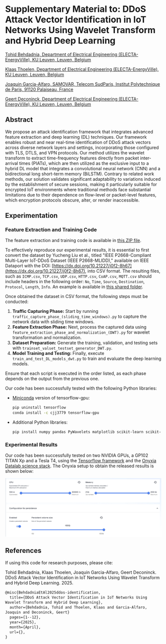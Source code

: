 Supplementary Material to: DDoS Attack Vector Identification in IoT Networks Using Wavelet Transform and Hybrid Deep Learning
===

<a href="https://www.esat.kuleuven.be/electa/research-assistants/00148738">Tohid Behdadnia, Department of Electrical Engineering (ELECTA-EnergyVille), KU Leuven, Leuven, Belgium</a>

<a href="https://www.esat.kuleuven.be/electa/post-doctoral-researchers/00053284">Klaas Thoelen, Department of Electrical Engineering (ELECTA-EnergyVille), KU Leuven, Leuven, Belgium</a>

<a href="http://j.mp/jgalfaro">Joaquin Garcia-Alfaro, SAMOVAR, Telecom SudParis, Institut Polytechnique de Paris, 91120 Palaiseau, France</a>

<a href="https://www.kuleuven.be/wieiswie/en/person/00004317">Geert Deconinck, Department of Electrical Engineering (ELECTA-EnergyVille), KU Leuven, Leuven, Belgium</a>



## Abstract

We propose an attack identification framework that integrates advanced feature extraction and deep learning (DL) techniques. Our framework enables robust and near real-time identification of DDoS attack vectors across diverse network layers and settings, incorporating those configured with TLS, DTLS, and VPN protocols. Our method utilizes the wavelet transform to extract time-frequency features directly from packet inter-arrival times (PIATs), which are then utilized as the exclusive input to a hybrid DL model that integrates a convolutional neural network (CNN) and a bidirectional long short-term memory (BiLSTM). Contrary to related work methods, our solution validates significant adaptability to variations induced by the establishment of secure sessions, making it particularly suitable for encrypted IoT environments where traditional methods face substantial limitations due to their dependence on flow-level or packet-level features, which encryption protocols obscure, alter, or render inaccessible.


## Experimentation

### Feature Extraction and Training Code

The feature extraction and training code is available in <a href="https://github.com/TohidBehdadnia/IoT_AVI/blob/main/code/codebase.zip">this ZIP file</a>.

To effectively reproduce our experimental results, it is essential to first convert the dataset by Yucheng Liu et al., titled "IEEE P2668-Compliant Multi-Layer IoT-DDoS Dataset (IEEE P2668-MLIDD)," available on IEEE Dataport with the DOI: [https://dx.doi.org/10.21227/j0f2-8h67](https://dx.doi.org/10.21227/j0f2-8h67), into CSV format. The resulting files, such as `ICMP.csv`, `TCP.csv`, `UDP.csv`, `HTTP.csv`, `CoAP.csv`, `MQTT.csv` should include headers in the following order: `No`, `Time`, `Source`, `Destination`, `Protocol`, `Length`, `Info`. An example is available in <a href="https://drive.google.com/drive/folders/1TgXL2ryIYQFj8j6b75VowWPDdoLauzMH?usp=sharing">this shared folder</a>.

Once obtained the dataset in CSV format, the following steps must be conducted:

1. **Traffic Capturing Phase:** Start by running `traffic_capture_phase_(sliding_time_windows).py` to capture the network data with sliding time windows.
2. **Feature Extraction Phase:** Next, process the captured data using `feature_extraction_phase_and_normalization_(DWT).py` for wavelet transformation and normalization.
3. **Dataset Preparation:** Generate the training, validation, and testing sets with `trainset_valset_testset_generator_DWT.py`.
4. **Model Training and Testing:** Finally, execute `train_and_test_DL_models_dwt.py` to train and evaluate the deep learning models.

Ensure that each script is executed in the order listed, as each phase depends on the output from the previous one.

Our code has been successfully tested with the following Python libraries:

- <a href="https://docs.anaconda.com/miniconda/">Miniconda</a> version of tensorflow-gpu:
  ```bash
  pip uninstall tensorflow
  conda install -c cjj3779 tensorflow-gpu
  ```
- Additional Python libraries:
  ```bash
  pip install numpy pandas PyWavelets matplotlib scikit-learn scikit-image seaborn imbalanced-learn optuna
  ```

### Experimental Results 

Our code has been successfully tested on two NVIDIA GPUs, a GP102 TITAN Xp and a Tesla T4, using the <a href="https://www.tensorflow.org/">Tensorflow framework</a> and the <a href="https://www.onyxia.sh/">Onyxia Datalab science stack</a>. The Onyxia setup to obtain the released results is shown below:

![](img/onyxiasetup.png?raw=true)

## References

If using this code for research purposes, please cite:

Tohid Behdadnia, Klaas Thoelen, Joaquin Garcia-Alfaro, Geert Deconinck. DDoS Attack Vector Identification in IoT Networks Using Wavelet Transform and Hybrid Deep Learning. 2025.

```
@misc{BehdadniaEtAl2025ddos-identification,
  title={DDoS Attack Vector Identification in IoT Networks Using Wavelet Transform and Hybrid Deep Learning},
  author={Behdadnia, Tohid and Thoelen, Klaas and Garcia-Alfaro, Joaquin and Deconinck, Geert}
  pages={1--12},
  year={2025},
  month={April},
  url={},
}
```




